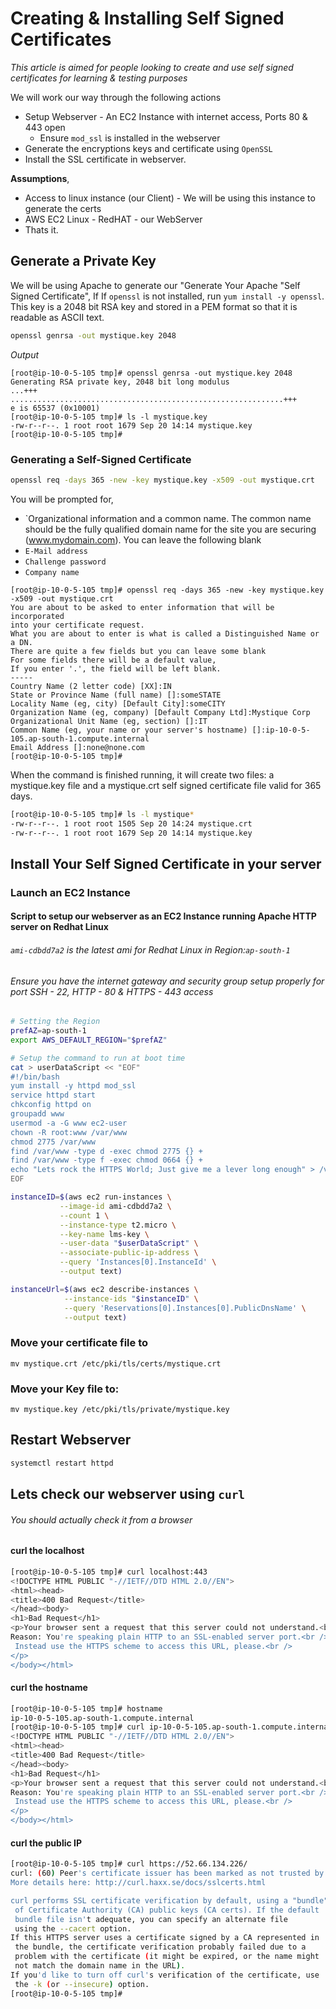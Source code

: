 # Creating & Installing Self Signed Certificates

_This article is aimed for people looking to create and use self signed certificates for learning & testing purposes_



 We will work our way through the following actions
 - Setup Webserver - An EC2 Instance with internet access, Ports 80 & 443 open
   - Ensure `mod_ssl` is installed in the webserver
 - Generate the encryptions keys and certificate using `OpenSSL`
 - Install the SSL certificate in webserver.

 **Assumptions**,
  - Access to linux instance (our Client) - We will be using this instance to generate the certs
  - AWS EC2 Linux - RedHAT - our WebServer
  - Thats it.


## Generate a Private Key

We will be using Apache to generate our "Generate Your Apache "Self Signed Certificate", If If `openssl` is not installed, run `yum install -y openssl`. This key is a 2048 bit RSA key and stored in a PEM format so that it is readable as ASCII text.

```sh
openssl genrsa -out mystique.key 2048
```
_Output_
```
[root@ip-10-0-5-105 tmp]# openssl genrsa -out mystique.key 2048
Generating RSA private key, 2048 bit long modulus
...+++
.............................................................+++
e is 65537 (0x10001)
[root@ip-10-0-5-105 tmp]# ls -l mystique.key
-rw-r--r--. 1 root root 1679 Sep 20 14:14 mystique.key
[root@ip-10-0-5-105 tmp]#
```

### Generating a Self-Signed Certificate
```sh
openssl req -days 365 -new -key mystique.key -x509 -out mystique.crt
```

You will be prompted for,
 - `Organizational information and a common name. The common name should be the fully qualified domain name for the site you are securing (www.mydomain.com). 
 You can leave the following blank
  - `E-Mail address`
  - `Challenge password`
  - `Company name`

```
[root@ip-10-0-5-105 tmp]# openssl req -days 365 -new -key mystique.key -x509 -out mystique.crt
You are about to be asked to enter information that will be incorporated
into your certificate request.
What you are about to enter is what is called a Distinguished Name or a DN.
There are quite a few fields but you can leave some blank
For some fields there will be a default value,
If you enter '.', the field will be left blank.
-----
Country Name (2 letter code) [XX]:IN
State or Province Name (full name) []:someSTATE
Locality Name (eg, city) [Default City]:someCITY
Organization Name (eg, company) [Default Company Ltd]:Mystique Corp
Organizational Unit Name (eg, section) []:IT
Common Name (eg, your name or your server's hostname) []:ip-10-0-5-105.ap-south-1.compute.internal
Email Address []:none@none.com
[root@ip-10-0-5-105 tmp]#
```
 
 When the command is finished running, it will create two files: a mystique.key file and a mystique.crt self signed certificate file valid for 365 days.

```sh
[root@ip-10-0-5-105 tmp]# ls -l mystique*
-rw-r--r--. 1 root root 1505 Sep 20 14:24 mystique.crt
-rw-r--r--. 1 root root 1679 Sep 20 14:14 mystique.key
```

## Install Your Self Signed Certificate in your server

### Launch an EC2 Instance

#### Script to setup our webserver as an EC2 Instance running Apache HTTP server on Redhat Linux

###### `ami-cdbdd7a2` is the latest ami for Redhat Linux in Region:`ap-south-1`
###### _Ensure you have the internet gateway and security group setup properly for port SSH - 22, HTTP - 80 & HTTPS - 443 access_

```sh
# Setting the Region
prefAZ=ap-south-1
export AWS_DEFAULT_REGION="$prefAZ"

# Setup the command to run at boot time
cat > userDataScript << "EOF"
#!/bin/bash
yum install -y httpd mod_ssl
service httpd start
chkconfig httpd on
groupadd www
usermod -a -G www ec2-user
chown -R root:www /var/www
chmod 2775 /var/www
find /var/www -type d -exec chmod 2775 {} +
find /var/www -type f -exec chmod 0664 {} +
echo "Lets rock the HTTPS World; Just give me a lever long enough" > /var/www/html/index.html
EOF
```

```sh
instanceID=$(aws ec2 run-instances \
           --image-id ami-cdbdd7a2 \
           --count 1 \
           --instance-type t2.micro \
           --key-name lms-key \
           --user-data "$userDataScript" \
           --associate-public-ip-address \
           --query 'Instances[0].InstanceId' \
           --output text)

instanceUrl=$(aws ec2 describe-instances \
            --instance-ids "$instanceID" \
            --query 'Reservations[0].Instances[0].PublicDnsName' \
            --output text)
```

### Move your certificate file to 
`mv mystique.crt /etc/pki/tls/certs/mystique.crt`
### Move your Key file to:
 `mv mystique.key /etc/pki/tls/private/mystique.key`

## Restart Webserver
```sh
systemctl restart httpd
```

## Lets check our webserver using `curl`
###### You should actually check it from a browser

#### curl the localhost
```sh
[root@ip-10-0-5-105 tmp]# curl localhost:443
<!DOCTYPE HTML PUBLIC "-//IETF//DTD HTML 2.0//EN">
<html><head>
<title>400 Bad Request</title>
</head><body>
<h1>Bad Request</h1>
<p>Your browser sent a request that this server could not understand.<br />
Reason: You're speaking plain HTTP to an SSL-enabled server port.<br />
 Instead use the HTTPS scheme to access this URL, please.<br />
</p>
</body></html>
```
#### curl the hostname
```sh
[root@ip-10-0-5-105 tmp]# hostname
ip-10-0-5-105.ap-south-1.compute.internal
[root@ip-10-0-5-105 tmp]# curl ip-10-0-5-105.ap-south-1.compute.internal:443
<!DOCTYPE HTML PUBLIC "-//IETF//DTD HTML 2.0//EN">
<html><head>
<title>400 Bad Request</title>
</head><body>
<h1>Bad Request</h1>
<p>Your browser sent a request that this server could not understand.<br />
Reason: You're speaking plain HTTP to an SSL-enabled server port.<br />
 Instead use the HTTPS scheme to access this URL, please.<br />
</p>
</body></html>
```

#### curl the public IP

```sh
[root@ip-10-0-5-105 tmp]# curl https://52.66.134.226/
curl: (60) Peer's certificate issuer has been marked as not trusted by the user.
More details here: http://curl.haxx.se/docs/sslcerts.html

curl performs SSL certificate verification by default, using a "bundle"
 of Certificate Authority (CA) public keys (CA certs). If the default
 bundle file isn't adequate, you can specify an alternate file
 using the --cacert option.
If this HTTPS server uses a certificate signed by a CA represented in
 the bundle, the certificate verification probably failed due to a
 problem with the certificate (it might be expired, or the name might
 not match the domain name in the URL).
If you'd like to turn off curl's verification of the certificate, use
 the -k (or --insecure) option.
[root@ip-10-0-5-105 tmp]#
```
